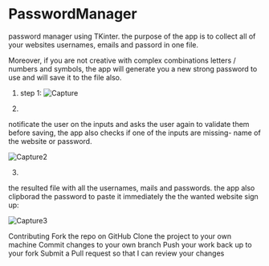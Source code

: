 # PasswordManager

password manager using TKinter.
the purpose of the app is to collect all of your websites usernames, emails and passord in one file.

Moreover, if you are not creative with complex combinations letters / numbers and symbols, the app will generate you a new strong password to use and will save it to the file also.

1. step 1:
![Capture](https://user-images.githubusercontent.com/93610739/200178295-bdf19813-53b5-4013-9c07-fbd3264c2476.JPG)

2.
notificate the user on the inputs and asks the user again to validate them before saving, the app also checks if one of the inputs are missing- name of the website or password.

![Capture2](https://user-images.githubusercontent.com/93610739/200178371-c07a8614-6b1f-447d-8635-4a4a8ef4cc9e.JPG )

3.
the resulted file with all the usernames, mails and passwords.
the app also clipborad the password to paste it immediately the the wanted website sign up:

![Capture3](https://user-images.githubusercontent.com/93610739/200178438-f01a5c19-f8a0-4d86-a6bc-245056cdbc88.JPG )


Contributing
Fork the repo on GitHub
Clone the project to your own machine
Commit changes to your own branch
Push your work back up to your fork
Submit a Pull request so that I can review your changes
